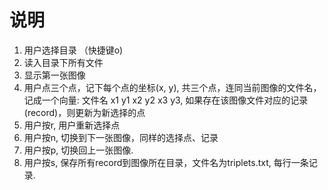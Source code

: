 # 说明

1. 用户选择目录 （快捷键o)
2. 读入目录下所有文件
3. 显示第一张图像
3. 用户点三个点，记下每个点的坐标(x, y), 共三个点，连同当前图像的文件名，记成一个向量: 文件名 x1 y1 x2 y2 x3 y3, 如果存在该图像文件对应的记录(record)，则更新为新选择的点
5. 用户按r, 用户重新选择点
5. 用户按n, 切换到下一张图像，同样的选择点、记录
6. 用户按p, 切换回上一张图像.
7. 用户按s, 保存所有record到图像所在目录，文件名为triplets.txt, 每行一条记录.
